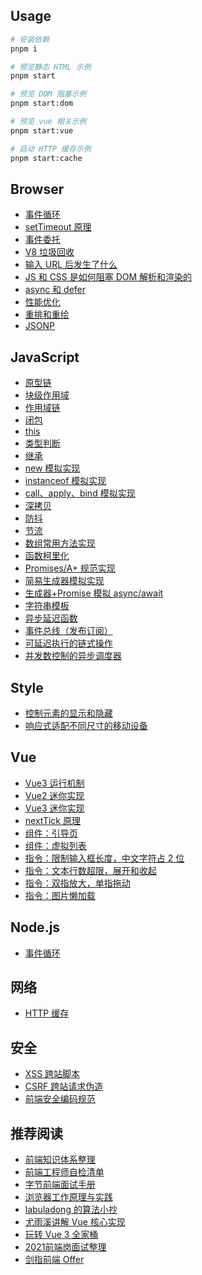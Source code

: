 ## Usage

```sh
# 安装依赖
pnpm i

# 预览静态 HTML 示例
pnpm start

# 预览 DOM 阻塞示例
pnpm start:dom

# 预览 vue 相关示例
pnpm start:vue

# 启动 HTTP 缓存示例
pnpm start:cache
```

## Browser

- [事件循环](./src/browser/event-loop/readme.md)
- [setTimeout 原理](./src/browser/event-loop/setTimeout.md)
- [事件委托](./src/browser/event-delegation/readme.md)
- [V8 垃圾回收](./src/browser/garbage-collection/readme.md)
- [输入 URL 后发生了什么](./src/browser/input-url/readme.md)
- [JS 和 CSS 是如何阻塞 DOM 解析和渲染的](./src/browser/how-js-and-css-block-dom/readme.md)
- [async 和 defer](./src/browser/optimization/async-vs-defer.md)
- [性能优化](./src/browser/optimization/readme.md)
- [重排和重绘](./src/browser/reflow-and-repaint/readme.md)
- [JSONP](./src/browser/jsonp/client.html)

## JavaScript

- [原型链](./src/js/prototype-chain/readme.md)
- [块级作用域](./src/js/scope/block.md)
- [作用域链](./src/js/scope/chain.md)
- [闭包](./src/js/scope/closure.md)
- [this](./src/js/this/readme.md)
- [类型判断](./src/js/types.js)
- [继承](./src/js/extend.js)
- [new 模拟实现](./src/js/fake-new.js)
- [instanceof 模拟实现](./src/js/instance-of.js)
- [call、apply、bind 模拟实现](./src/js/this-func.js)
- [深拷贝](./src/js/deep-clone.js)
- [防抖](./src/js/debounce.js)
- [节流](./src/js/throttle.js)
- [数组常用方法实现](./src/js/array.js)
- [函数柯里化](./src/js/curry.js)
- [Promises/A+ 规范实现](./src/js/promise/index.js)
- [简易生成器模拟实现](./src/js/generator/index.js)
- [生成器+Promise 模拟 async/await](./src/js/generator/co.js)
- [字符串模板](./src/js/template.js)
- [异步延迟函数](./src/js/sleep.js)
- [事件总线（发布订阅）](./src/js/event-emitter.js)
- [可延迟执行的链式操作](./src/js/chain-with-timeout.js)
- [并发数控制的异步调度器](./src/js/concurrency-limit/v1.js)

## Style

- [控制元素的显示和隐藏](./src/style/show-or-hide.html)
- [响应式适配不同尺寸的移动设备](./src/style/responsive-by-rem/rem.less)

## Vue

- [Vue3 运行机制](./src/vue/docs/v3/index.md)
- [Vue2 迷你实现](https://github.com/vue-hotel/mini-vue-2)
- [Vue3 迷你实现](https://github.com/cuixiaorui/mini-vue)
- [nextTick 原理](./src/vue/docs/nextTick/readme.md)
- [组件：引导页](./src/vue/src/components/intro/intro.js)
- [组件：虚拟列表](./src/vue/src/components/virtualList/demo.vue)
- [指令：限制输入框长度，中文字符占 2 位](./src/vue/src/directives/maxlength.js)
- [指令：文本行数超限，展开和收起](./src/vue/src/directives/moreline.js)
- [指令：双指放大，单指拖动](./src/vue/src/directives/zoom.js)
- [指令：图片懒加载](./src/vue/src/directives/lazyload.js)

## Node.js

- [事件循环](./src/node/event-loop/main.js)

## 网络

- [HTTP 缓存](./src/network/cache/readme.md)

## 安全

- [XSS 跨站脚本](./src/security/xss.md)
- [CSRF 跨站请求伪造](./src/security/csrf.md)
- [前端安全编码规范](https://segmentfault.com/a/1190000037657222)

## 推荐阅读

- [前端知识体系整理](https://jsgodroad.com/interview)
- [前端工程师自检清单](https://juejin.cn/post/6844903830887366670#heading-1)
- [字节前端面试手册](https://bytedance.feishu.cn/base/app8Ok6k9qafpMkgyRbfgxeEnet?from=from_copylink)
- [浏览器工作原理与实践](https://time.geekbang.org/column/intro/100033601?code=ioec5oi7MyP4QLb8ZUmXV9OiXdifKAeos3f2AKXPNIo%3D&page=A)
- [labuladong 的算法小抄](https://labuladong.gitee.io/algo/)
- [尤雨溪讲解 Vue 核心实现](https://www.bilibili.com/video/BV1d4411v7UX)
- [玩转 Vue 3 全家桶](https://time.geekbang.org/column/intro/100094401?code=p5I8okGnRHfR67OkuyktunHxGUUgxaVlm02vdhIdVa4%3D&source=app_share&page=A)
- [2021前端岗面试整理](https://juejin.cn/post/6991724298197008421)
- [剑指前端 Offer](https://interview-manual.gitee.io/awesome-interview)
